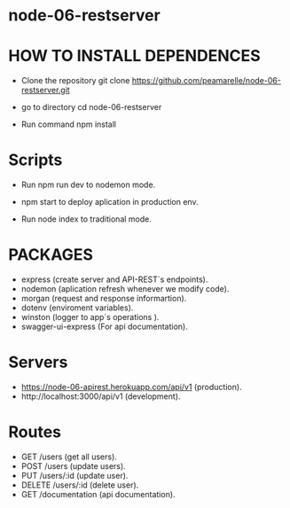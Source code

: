 # node-06-restserver

# HOW TO INSTALL DEPENDENCES

* Clone the repository git clone https://github.com/peamarelle/node-06-restserver.git

* go to directory cd node-06-restserver

* Run command npm install

# Scripts

* Run npm run dev to nodemon mode.

* npm start to deploy aplication in production env.

* Run node index to traditional mode.

# PACKAGES

* express (create server and API-REST´s endpoints).
* nodemon (aplication refresh whenever we modify code).
* morgan (request and response informartion).
* dotenv (enviroment variables).
* winston (logger to app´s operations ).
* swagger-ui-express (For api documentation).

# Servers

* https://node-06-apirest.herokuapp.com/api/v1 (production).
* http://localhost:3000/api/v1 (development).


# Routes

* GET /users (get all users).
* POST /users (update users).
* PUT /users/:id (update user).
* DELETE /users/:id (delete user).
* GET /documentation (api documentation).

